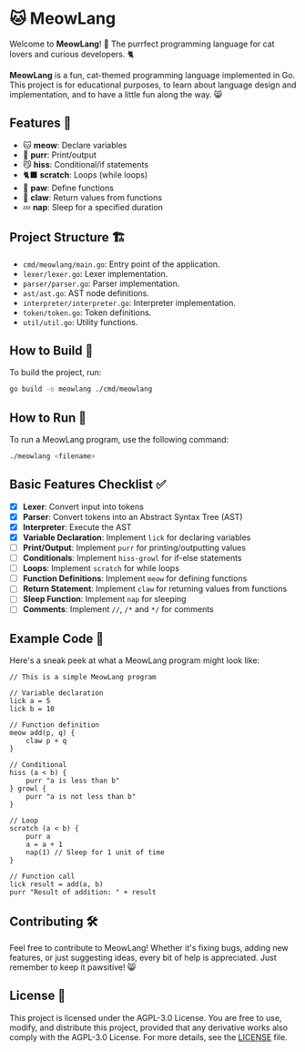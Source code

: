 # 🐱 MeowLang

Welcome to **MeowLang**! 🐾 The purrfect programming language for cat lovers and curious developers. 🐈

**MeowLang** is a fun, cat-themed programming language implemented in Go. This project is for educational purposes, to learn about language design and implementation, and to have a little fun along the way. 😸

## Features 🐾

- 🐱 **meow**: Declare variables
- 🐾 **purr**: Print/output
- 😼 **hiss**: Conditional/if statements
- 🐈‍⬛ **scratch**: Loops (while loops)
- 🐾 **paw**: Define functions
- 🐾 **claw**: Return values from functions
- 💤 **nap**: Sleep for a specified duration

## Project Structure 🏗️

- `cmd/meowlang/main.go`: Entry point of the application.
- `lexer/lexer.go`: Lexer implementation.
- `parser/parser.go`: Parser implementation.
- `ast/ast.go`: AST node definitions.
- `interpreter/interpreter.go`: Interpreter implementation.
- `token/token.go`: Token definitions.
- `util/util.go`: Utility functions.

## How to Build 🔨

To build the project, run:

```sh
go build -o meowlang ./cmd/meowlang
```

## How to Run 🚀

To run a MeowLang program, use the following command:

```sh
./meowlang <filename>
```

## Basic Features Checklist ✅

- [x] **Lexer**: Convert input into tokens
- [x] **Parser**: Convert tokens into an Abstract Syntax Tree (AST)
- [x] **Interpreter**: Execute the AST
- [x] **Variable Declaration**: Implement `lick` for declaring variables
- [ ] **Print/Output**: Implement `purr` for printing/outputting values
- [ ] **Conditionals**: Implement `hiss-growl` for if-else statements
- [ ] **Loops**: Implement `scratch` for while loops
- [ ] **Function Definitions**: Implement `meow` for defining functions
- [ ] **Return Statement**: Implement `claw` for returning values from functions
- [ ] **Sleep Function**: Implement `nap` for sleeping
- [ ] **Comments**: Implement `//`, `/*` and `*/` for comments

## Example Code 📜

Here's a sneak peek at what a MeowLang program might look like:

```meowlang
// This is a simple MeowLang program

// Variable declaration
lick a = 5
lick b = 10

// Function definition
meow add(p, q) {
    claw p + q
}

// Conditional
hiss (a < b) {
    purr "a is less than b"
} growl {
    purr "a is not less than b"
}

// Loop
scratch (a < b) {
    purr a
    a = a + 1
    nap(1) // Sleep for 1 unit of time
}

// Function call
lick result = add(a, b)
purr "Result of addition: " + result
```

## Contributing 🛠️

Feel free to contribute to MeowLang! Whether it's fixing bugs, adding new features, or just suggesting ideas, every bit of help is appreciated. Just remember to keep it pawsitive! 😸

## License 📜

This project is licensed under the AGPL-3.0 License. You are free to use, modify, and distribute this project, provided that any derivative works also comply with the AGPL-3.0 License. For more details, see the [LICENSE](LICENSE) file.
